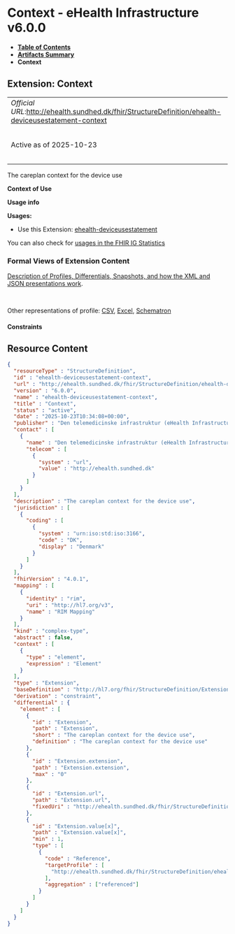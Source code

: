 # Context - eHealth Infrastructure v6.0.0

* [**Table of Contents**](toc.md)
* [**Artifacts Summary**](artifacts.md)
* **Context**

## Extension: Context 

| | |
| :--- | :--- |
| *Official URL*:http://ehealth.sundhed.dk/fhir/StructureDefinition/ehealth-deviceusestatement-context | *Version*:6.0.0 |
| Active as of 2025-10-23 | *Computable Name*:ehealth-deviceusestatement-context |

The careplan context for the device use

**Context of Use**

**Usage info**

**Usages:**

* Use this Extension: [ehealth-deviceusestatement](StructureDefinition-ehealth-deviceusestatement.md)

You can also check for [usages in the FHIR IG Statistics](https://packages2.fhir.org/xig/dk.ehealth.sundhed.fhir.ig.core|current/StructureDefinition/ehealth-deviceusestatement-context)

### Formal Views of Extension Content

 [Description of Profiles, Differentials, Snapshots, and how the XML and JSON presentations work](http://build.fhir.org/ig/FHIR/ig-guidance/readingIgs.html#structure-definitions). 

 

Other representations of profile: [CSV](StructureDefinition-ehealth-deviceusestatement-context.csv), [Excel](StructureDefinition-ehealth-deviceusestatement-context.xlsx), [Schematron](StructureDefinition-ehealth-deviceusestatement-context.sch) 

#### Constraints



## Resource Content

```json
{
  "resourceType" : "StructureDefinition",
  "id" : "ehealth-deviceusestatement-context",
  "url" : "http://ehealth.sundhed.dk/fhir/StructureDefinition/ehealth-deviceusestatement-context",
  "version" : "6.0.0",
  "name" : "ehealth-deviceusestatement-context",
  "title" : "Context",
  "status" : "active",
  "date" : "2025-10-23T10:34:08+00:00",
  "publisher" : "Den telemedicinske infrastruktur (eHealth Infrastructure)",
  "contact" : [
    {
      "name" : "Den telemedicinske infrastruktur (eHealth Infrastructure)",
      "telecom" : [
        {
          "system" : "url",
          "value" : "http://ehealth.sundhed.dk"
        }
      ]
    }
  ],
  "description" : "The careplan context for the device use",
  "jurisdiction" : [
    {
      "coding" : [
        {
          "system" : "urn:iso:std:iso:3166",
          "code" : "DK",
          "display" : "Denmark"
        }
      ]
    }
  ],
  "fhirVersion" : "4.0.1",
  "mapping" : [
    {
      "identity" : "rim",
      "uri" : "http://hl7.org/v3",
      "name" : "RIM Mapping"
    }
  ],
  "kind" : "complex-type",
  "abstract" : false,
  "context" : [
    {
      "type" : "element",
      "expression" : "Element"
    }
  ],
  "type" : "Extension",
  "baseDefinition" : "http://hl7.org/fhir/StructureDefinition/Extension",
  "derivation" : "constraint",
  "differential" : {
    "element" : [
      {
        "id" : "Extension",
        "path" : "Extension",
        "short" : "The careplan context for the device use",
        "definition" : "The careplan context for the device use"
      },
      {
        "id" : "Extension.extension",
        "path" : "Extension.extension",
        "max" : "0"
      },
      {
        "id" : "Extension.url",
        "path" : "Extension.url",
        "fixedUri" : "http://ehealth.sundhed.dk/fhir/StructureDefinition/ehealth-deviceusestatement-context"
      },
      {
        "id" : "Extension.value[x]",
        "path" : "Extension.value[x]",
        "min" : 1,
        "type" : [
          {
            "code" : "Reference",
            "targetProfile" : [
              "http://ehealth.sundhed.dk/fhir/StructureDefinition/ehealth-careplan"
            ],
            "aggregation" : ["referenced"]
          }
        ]
      }
    ]
  }
}

```
